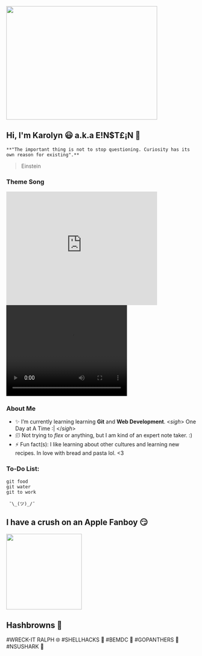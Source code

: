 <html>


<img src="https://user-images.githubusercontent.com/54687648/126887046-70dba670-d85a-4ed5-b449-a91f1fafdcfd.gif" 
     width="400" 
     height="300" />

## Hi, I'm Karolyn 😃 a.k.a E!N$T£¡N 🧪

`**"The important thing is not to stop questioning. Curiosity has its own reason for existing".**`
> Einstein


### Theme Song

<iframe width="400" height="300" src="https://www.youtube.com/embed/hGCSD6AHv5U" title="YouTube video player" frameborder="0" allow="accelerometer; autoplay; clipboard-write; encrypted-media; gyroscope; picture-in-picture" allowfullscreen></iframe>
     
     
 <video width="320" height="240" controls>
  <source src="https://www.youtube.com/embed/hGCSD6AHv5U)">
</video>
     

### About Me 

- ✨ I’m currently learning learning **Git** and **Web Development**. <*sigh*> One Day at A Time :| </*sigh*>
- 🗊  Not trying to _flex_ or anything, but I am kind of an expert note taker. :)
- ⚡ Fun fact(s): I like learning about other cultures and learning new recipes. In love with bread and pasta lol. <3


### To-Do List:

```
git food
git water
git to work
```

     ¯\_(ツ)_/¯ 


## I have a crush on an Apple Fanboy 😏

<img src="https://user-images.githubusercontent.com/54687648/197334847-cf9bc8d7-6d67-4af6-a6ea-eb5fad6bcb25.jpg" 
     width="200" 
     height="200" />
     
## Hashbrowns 🥔
#WRECK-IT RALPH 🌐 #SHELLHACKS 🐚 #BEMDC 🌟 #GOPANTHERS 🐾 #NSUSHARK 🦈


</html>

